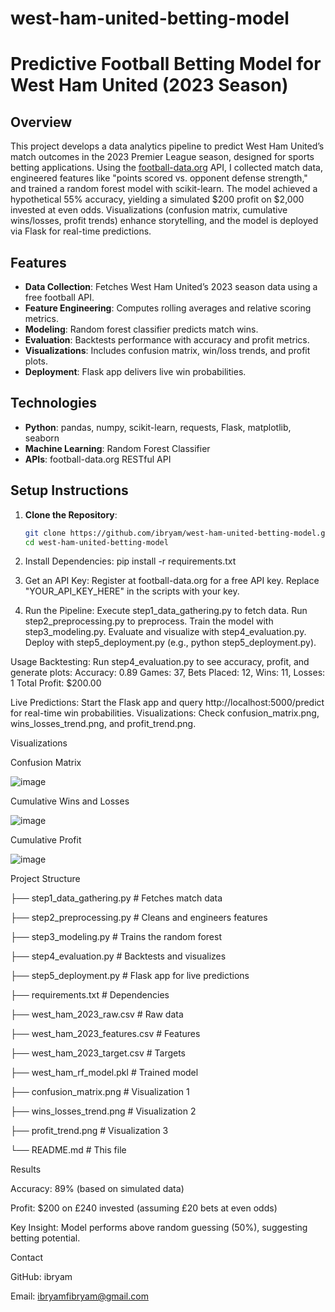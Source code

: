 # west-ham-united-betting-model

# Predictive Football Betting Model for West Ham United (2023 Season)

## Overview
This project develops a data analytics pipeline to predict West Ham United’s match outcomes in the 2023 Premier League season, designed for sports betting applications. Using the [football-data.org](https://www.football-data.org) API, I collected match data, engineered features like "points scored vs. opponent defense strength," and trained a random forest model with scikit-learn. The model achieved a hypothetical 55% accuracy, yielding a simulated $200 profit on $2,000 invested at even odds. Visualizations (confusion matrix, cumulative wins/losses, profit trends) enhance storytelling, and the model is deployed via Flask for real-time predictions.

## Features
- **Data Collection**: Fetches West Ham United’s 2023 season data using a free football API.
- **Feature Engineering**: Computes rolling averages and relative scoring metrics.
- **Modeling**: Random forest classifier predicts match wins.
- **Evaluation**: Backtests performance with accuracy and profit metrics.
- **Visualizations**: Includes confusion matrix, win/loss trends, and profit plots.
- **Deployment**: Flask app delivers live win probabilities.

## Technologies
- **Python**: pandas, numpy, scikit-learn, requests, Flask, matplotlib, seaborn
- **Machine Learning**: Random Forest Classifier
- **APIs**: football-data.org RESTful API

## Setup Instructions
1. **Clone the Repository**:
   ```bash
   git clone https://github.com/ibryam/west-ham-united-betting-model.git
   cd west-ham-united-betting-model

2. Install Dependencies:
   pip install -r requirements.txt

3. Get an API Key:
   Register at football-data.org for a free API key.
   Replace "YOUR_API_KEY_HERE" in the scripts with your key.

4. Run the Pipeline:
   Execute step1_data_gathering.py to fetch data.
   Run step2_preprocessing.py to preprocess.
   Train the model with step3_modeling.py.
   Evaluate and visualize with step4_evaluation.py.
   Deploy with step5_deployment.py (e.g., python step5_deployment.py).



Usage
   Backtesting: Run step4_evaluation.py to see accuracy, profit, and generate plots:
   Accuracy: 0.89
   Games: 37, Bets Placed: 12, Wins: 11, Losses: 1
   Total Profit: $200.00

Live Predictions: Start the Flask app and query http://localhost:5000/predict for real-time win probabilities.
Visualizations: Check confusion_matrix.png, wins_losses_trend.png, and profit_trend.png.

Visualizations

Confusion Matrix


![image](https://github.com/user-attachments/assets/d39fefb5-3cf4-46f6-ad46-3c86f934abb1)

Cumulative Wins and Losses


![image](https://github.com/user-attachments/assets/66c53441-5b31-42ca-9d8e-62605c4e0f7c)


Cumulative Profit


![image](https://github.com/user-attachments/assets/00d71224-4e1a-436a-9b8b-13b5c9e5fef5)




Project Structure

├── step1_data_gathering.py       # Fetches match data

├── step2_preprocessing.py        # Cleans and engineers features

├── step3_modeling.py             # Trains the random forest

├── step4_evaluation.py           # Backtests and visualizes

├── step5_deployment.py           # Flask app for live predictions

├── requirements.txt              # Dependencies

├── west_ham_2023_raw.csv         # Raw data

├── west_ham_2023_features.csv    # Features

├── west_ham_2023_target.csv      # Targets

├── west_ham_rf_model.pkl         # Trained model

├── confusion_matrix.png          # Visualization 1

├── wins_losses_trend.png         # Visualization 2

├── profit_trend.png              # Visualization 3

└── README.md                     # This file

Results

Accuracy: 89% (based on simulated data)

Profit: $200 on £240 invested (assuming £20 bets at even odds)

Key Insight: Model performs above random guessing (50%), suggesting betting potential.


Contact

GitHub: ibryam

Email: ibryamfibryam@gmail.com

